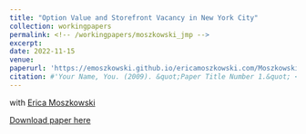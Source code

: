 ```yaml
---
title: "Option Value and Storefront Vacancy in New York City"
collection: workingpapers
permalink: <!-- /workingpapers/moszkowski_jmp -->
excerpt:
date: 2022-11-15
venue: 
paperurl: 'https://emoszkowski.github.io/ericamoszkowski.com/Moszkowski_JMP.pdf'
citation: #'Your Name, You. (2009). &quot;Paper Title Number 1.&quot; <i>Journal 1</i>. 1(1).'
---
```


with [Erica Moszkowski](https://www.ericamoszkowski.com/research)

[Download paper here](https://emoszkowski.github.io/ericamoszkowski.com/Moszkowski_JMP.pdf)

